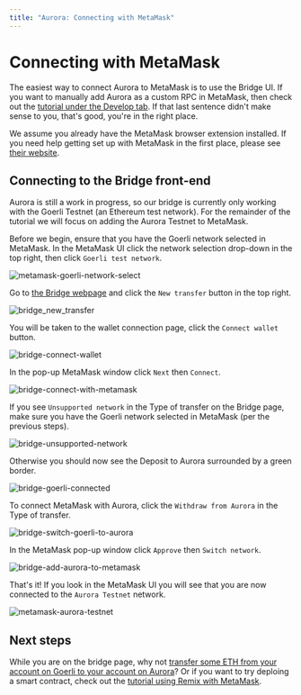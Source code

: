 ```yaml
---
title: "Aurora: Connecting with MetaMask"
---
```


# Connecting with MetaMask

The easiest way to connect Aurora to MetaMask is to use the Bridge UI.
If you want to manually add Aurora as a custom RPC in MetaMask, then check out the [tutorial under the Develop tab].
If that last sentence didn't make sense to you, that's good, you're in the right place.

We assume you already have the MetaMask browser extension installed.
If you need help getting set up with MetaMask in the first place, please see [their website](https://metamask.io/).

## Connecting to the Bridge front-end

Aurora is still a work in progress, so our bridge is currently only working with the Goerli Testnet (an Ethereum test network).
For the remainder of the tutorial we will focus on adding the Aurora Testnet to MetaMask.

Before we begin, ensure that you have the Goerli network selected in MetaMask.
In the MetaMask UI click the network selection drop-down in the top right, then click `Goerli test network`.

![metamask-goerli-network-select](../../_img/metamask_goerli_network_select.png)

Go to [the Bridge webpage](https://testnet.aurora.dev/bridge) and click the `New transfer` button in the top right.

![bridge_new_transfer](../../_img/bridge_new_transfer.png)

You will be taken to the wallet connection page, click the `Connect wallet` button.

![bridge-connect-wallet](../../_img/bridge_connect_wallet.png)

In the pop-up MetaMask window click `Next` then `Connect`.

![bridge-connect-with-metamask](../../_img/bridge_connect_with_metamask.png)

If you see `Unsupported network` in the Type of transfer on the Bridge page, make sure you have the Goerli network selected in MetaMask (per the previous steps).

![bridge-unsupported-network](../../_img/bridge_unsupported_network.png)

Otherwise you should now see the Deposit to Aurora surrounded by a green border.

![bridge-goerli-connected](../../_img/bridge_goerli_connected.png)

To connect MetaMask with Aurora, click the `Withdraw from Aurora` in the Type of transfer.

![bridge-switch-goerli-to-aurora](../../_img/bridge_switch_goerli_to_aurora.png)

In the MetaMask pop-up window click `Approve` then `Switch network`.

![bridge-add-aurora-to-metamask](../../_img/bridge_add_aurora_to_metamask.png)

That's it! If you look in the MetaMask UI you will see that you are now connected to the `Aurora Testnet` network.

![metamask-aurora-testnet](../../_img/metamask_aurora_testnet.png)

## Next steps

While you are on the bridge page, why not [transfer some ETH from your account on Goerli to your account on Aurora]?
Or if you want to try deploing a smart contract, check out the [tutorial using Remix with MetaMask].

[tutorial under the Develop tab]: ../../develop/start/metamask.md
[transfer some ETH from your account on Goerli to your account on Aurora]: ../bridge/eth.md
[tutorial using Remix with MetaMask]: /develop/start/metamask.html#deploying-an-erc-20-token-using-remix
